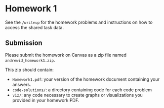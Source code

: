 # Homework 1

See the `/writeup` for the homework problems and instructions on how to access the shared task data.


## Submission

Please submit the homework on Canvas as a zip file named `andrewid_homework1.zip`. 

This zip should contain:
 - `Homework1.pdf`: your version of the homework document containing your answers.
 - `code-solutions/`: a directory containing code for each code problem
 - `viz/`: any code necessary to create graphs or visualizations you provided in your homework PDF.
